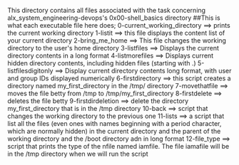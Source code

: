 This directory contains all files associated with the task concerning alx_system_engineering-devops's 0x00-shell_basics directory
##This is what each executable file here does;
0-current_working_directory ==> prints the current working directory
1-listit ==> this file displays the content list of your current directory
2-bring_me_home ==> This file changes the working directory to the user's home directory
3-listfiles ==> Displays the current directory contents in a long format
4-listmorefiles ==> Displays current hidden directory contents, including hidden files (starting with .)
5-listfilesdigitonly ==> Display current directory contents long format, with user and group IDs displayed numerically
6-firstdirectory ==> this script creates a directory named my_first_directory in the /tmp/ directory 
7-movethatfile ==> moves the file betty from /tmp to /tmp/my_first_directory
8-firstdelete ==> deletes the file betty
9-firstdirdeletion ==> delete the directory my_first_directory that is in the /tmp directory
10-back ==> script that changes the working directory to the previous one
11-lists  ==> a script that list all the files (even ones with names beginning with a period character, which are normally hidden) in the current directory and the parent of the working directory and the /boot directory adn in long format
12-file_type  ==> script that prints the type of the nfile named iamfile. The file iamafile will be in the /tmp directory when we will run the script

